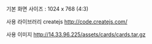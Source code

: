 기본 화면 사이즈 : 1024 x 768 (4:3)

사용 라이브러리 createjs  http://code.createjs.com/

사용 이미지 http://14.33.96.225/assets/cards/cards.tar.gz

